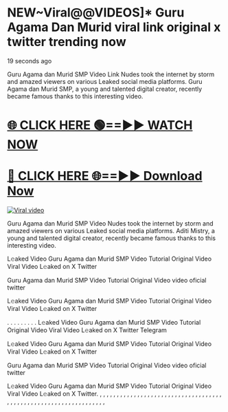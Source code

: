 # NEW~Viral@@VIDEOS]* Guru Agama Dan Murid viral link original x twitter trending now


19 seconds ago


Guru Agama dan Murid SMP Video Link Nudes took the internet by storm and amazed viewers on various Leaked social media platforms. Guru Agama dan Murid SMP, a young and talented digital creator, recently became famous thanks to this interesting video.




<h1><a href="https://sports-cola-tv.blogspot.com/2025/01/gg.html" rel="nofollow">🌐 CLICK HERE 🟢==►► WATCH NOW</a></h1>


<h1><a href="https://sports-cola-tv.blogspot.com/2025/01/gg.html" rel="nofollow"> 🔴 CLICK HERE 🌐==►► Download Now</a></h1>


<p><a href="https://sports-cola-tv.blogspot.com/2025/01/gg.html" rel="nofollow"><img src="https://i.imgur.com/dJHk4Zq.gif" alt="Viral video"></a></p>

Guru Agama dan Murid SMP Video Nudes took the internet by storm and amazed viewers on various Leaked social media platforms. Aditi Mistry, a young and talented digital creator, recently became famous thanks to this interesting video.

L𝚎aked Video Guru Agama dan Murid SMP Video Tutorial Original Video Viral Video L𝚎aked on X Twitter

Guru Agama dan Murid SMP Video Tutorial Original Video video oficial twitter

L𝚎aked Video Guru Agama dan Murid SMP Video Tutorial Original Video Viral Video L𝚎aked on X Twitter

. . . . . . . . . L𝚎aked Video Guru Agama dan Murid SMP Video Tutorial Original Video Viral Video L𝚎aked on X Twitter Telegram

L𝚎aked Video Guru Agama dan Murid SMP Video Tutorial Original Video Viral Video L𝚎aked on X Twitter

Guru Agama dan Murid SMP Video Tutorial Original Video video oficial twitter

L𝚎aked Video Guru Agama dan Murid SMP Video Tutorial Original Video Viral Video L𝚎aked on X Twitter. , , , , , , , , , , , , , , , , , , , , , , , , , , , , , , , , , , , , , , , , , , , , , , , , , , , , , , , , , , , , , , , , ,
